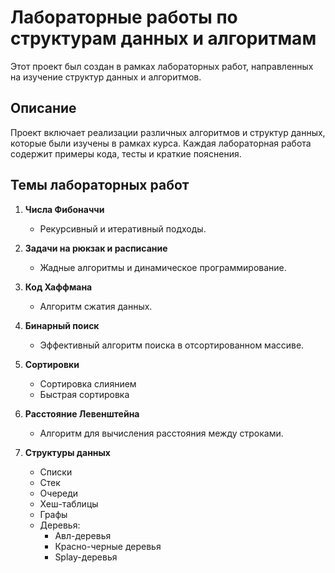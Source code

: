 # Лабораторные работы по структурам данных и алгоритмам

Этот проект был создан в рамках лабораторных работ, направленных на изучение структур данных и алгоритмов.

## Описание
Проект включает реализации различных алгоритмов и структур данных, которые были изучены в рамках курса. Каждая лабораторная работа содержит примеры кода, тесты и краткие пояснения.

## Темы лабораторных работ
1. **Числа Фибоначчи**
   - Рекурсивный и итеративный подходы.

2. **Задачи на рюкзак и расписание**
   - Жадные алгоритмы и динамическое программирование.

3. **Код Хаффмана**
   - Алгоритм сжатия данных.

4. **Бинарный поиск**
   - Эффективный алгоритм поиска в отсортированном массиве.

5. **Сортировки**
   - Сортировка слиянием
   - Быстрая сортировка

6. **Расстояние Левенштейна**
   - Алгоритм для вычисления расстояния между строками.

7. **Структуры данных**
   - Списки
   - Стек
   - Очереди
   - Хеш-таблицы
   - Графы
   - Деревья:
     - Авл-деревья
     - Красно-черные деревья
     - Splay-деревья
